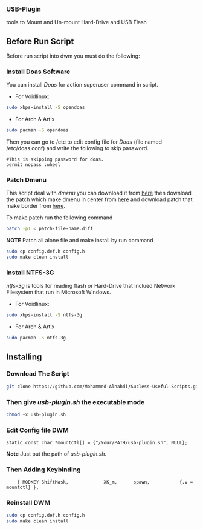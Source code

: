 ### USB-Plugin
tools to Mount and Un-mount Hard-Drive and USB Flash

## Before Run Script
Before run script into dwm you must do the following:

### Install Doas Software

You can install *Doas* for action superuser command in script. 

- For Voidlinux: 

```bash
sudo xbps-install -S opendoas
```
- For Arch & Artix

```bash
sudo pacman -S opendoas
```

Then you can go to /etc to edit config file for *Doas* (file named /etc/doas.conf) and write the following to skip password.

``` readline-config
#This is skipping password for doas.
permit nopass :wheel
```

### Patch Dmenu
This script deal with _dmenu_ you can download it from [here](http://tools.suckless.org/dmenu/) then download the patch which make dmenu in center from [here](http://tools.suckless.org/dmenu/patches/center/) and download patch that make border from [here](http://tools.suckless.org/dmenu/patches/border/).

To make patch run the following command 

``` bash
patch -p1 < patch-file-name.diff
```

**NOTE**
Patch all alone file and make install by run command

``` bash
sudo cp config.def.h config.h
sudo make clean install
```
### Install NTFS-3G
*ntfs-3g* is tools for reading flash or Hard-Drive that inclued Network Filesystem that run in Microsoft Windows.

- For Voidlinux: 

```bash
sudo xbps-install -S ntfs-3g
```
- For Arch & Artix

```bash
sudo pacman -S ntfs-3g
```
## Installing

### Download The Script

``` bash
git clone https://github.com/Mohammed-Alnahdi/Sucless-Useful-Scripts.git 
```


### Then give _usb-plugin.sh_ the executable mode 

``` bash
chmod +x usb-plugin.sh
```

### Edit Config file DWM 

``` cpp-objdump
static const char *mountctl[] = {"/Your/PATH/usb-plugin.sh", NULL};
```

**Note**
Just put the path of _usb-plugin.sh_.

### Then Adding Keybinding 

``` cpp-objdump
	{ MODKEY|ShiftMask,             XK_m,      spawn,           {.v = mountctl} },
```

### Reinstall DWM 

``` bash
sudo cp config.def.h config.h
sudo make clean install
```
